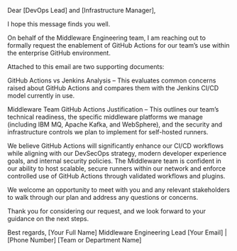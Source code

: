 Dear [DevOps Lead] and [Infrastructure Manager],

I hope this message finds you well.

On behalf of the Middleware Engineering team, I am reaching out to formally request the enablement of GitHub Actions for our team’s use within the enterprise GitHub environment.

Attached to this email are two supporting documents:

GitHub Actions vs Jenkins Analysis – This evaluates common concerns raised about GitHub Actions and compares them with the Jenkins CI/CD model currently in use.

Middleware Team GitHub Actions Justification – This outlines our team’s technical readiness, the specific middleware platforms we manage (including IBM MQ, Apache Kafka, and WebSphere), and the security and infrastructure controls we plan to implement for self-hosted runners.

We believe GitHub Actions will significantly enhance our CI/CD workflows while aligning with our DevSecOps strategy, modern developer experience goals, and internal security policies. The Middleware team is confident in our ability to host scalable, secure runners within our network and enforce controlled use of GitHub Actions through validated workflows and plugins.

We welcome an opportunity to meet with you and any relevant stakeholders to walk through our plan and address any questions or concerns.

Thank you for considering our request, and we look forward to your guidance on the next steps.

Best regards,
[Your Full Name]
Middleware Engineering Lead
[Your Email] | [Phone Number]
[Team or Department Name]

